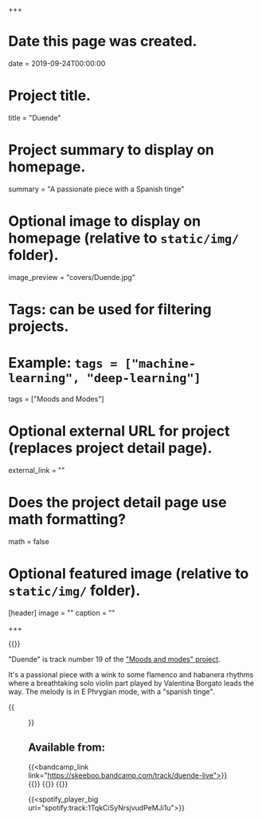 +++
# Date this page was created.
date = 2019-09-24T00:00:00

# Project title.
title = "Duende"

# Project summary to display on homepage.
summary = "A passionate piece with a Spanish tinge"

# Optional image to display on homepage (relative to `static/img/` folder).
image_preview = "covers/Duende.jpg"

# Tags: can be used for filtering projects.
# Example: `tags = ["machine-learning", "deep-learning"]`
tags = ["Moods and Modes"]

# Optional external URL for project (replaces project detail page).
external_link = ""

# Does the project detail page use math formatting?
math = false

# Optional featured image (relative to `static/img/` folder).
[header]
image = ""
caption = ""

+++

{{<bandcamp title="Duende (live)" track="2575286074" link="https://skeeboo.bandcamp.com/track/duende-live">}}

"Duende" is track number 19 of the ["Moods and modes" project](/post/moods_and_modes).

It's a passional piece with a wink to some flamenco and habanera rhythms where a breathtaking solo violin part played by Valentina Borgato leads the way.
The melody is in E Phrygian mode, with a "spanish tinge".

{{<figure src="/img/covers/Duende.jpg" width="320" link="https://distrokid.com/hyperfollow/skeeboo/duende" target="_blank">}}

## Available from:
{{<bandcamp_link link="https://skeeboo.bandcamp.com/track/duende-live">}}
{{<itunes link="https://music.apple.com/us/album/duende-single/1478770663">}}
{{<amazon link="http://www.amazon.com/gp/product/B07XF1H9FX">}}
{{<spotify link="https://open.spotify.com/track/1TqkCiSyNrsjvudPeMJi1u">}}

{{<spotify_player_big uri="spotify:track:1TqkCiSyNrsjvudPeMJi1u">}}
